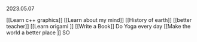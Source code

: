 2023.05.07

[[Learn c++ graphics]]
[[Learn about my mind]]
[[History of earth]] 
[[better teacher]]
[[Learn origami ]]
[[Write a Book]]
Do Yoga every day 
[[Make the world a better place ]]
SO